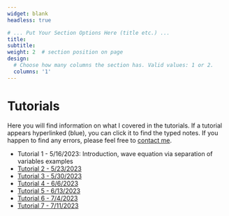 ```yaml
---
widget: blank
headless: true

# ... Put Your Section Options Here (title etc.) ...
title: 
subtitle:
weight: 2  # section position on page
design:
  # Choose how many columns the section has. Valid values: 1 or 2.
  columns: '1'
---
```

# Tutorials
Here you will find information on what I covered in the tutorials. If a tutorial appears hyperlinked (blue), you can click it to find the typed notes. If you happen to find any errors, please feel free to [contact me](https://davidknapik.com/#contact). 

- Tutorial 1 - 5/16/2023: Introduction, wave equation via separation of variables examples
- [Tutorial 2 - 5/23/2023](https://github.com/Dknapik/website-academic/blob/master/content/APM346/346TUT_MAY23.pdf)
- [Tutorial 3 - 5/30/2023](https://github.com/Dknapik/website-academic/blob/master/content/APM346/346TUT_MAY30.pdf)
- [Tutorial 4 - 6/6/2023](https://github.com/Dknapik/website-academic/blob/master/content/APM346/346TUT_JUNE6.pdf)
- [Tutorial 5 - 6/13/2023](https://github.com/Dknapik/website-academic/blob/master/content/APM346/346TUT_JUNE13.pdf)
- [Tutorial 6 - 7/4/2023](https://github.com/Dknapik/website-academic/blob/master/content/APM346/346TUT_JULY4.pdf)
- [Tutorial 7 - 7/11/2023](https://github.com/Dknapik/website-academic/blob/master/content/APM346/346TUT_JULY11.pdf)

